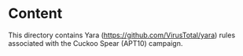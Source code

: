 # Content 

This directory contains Yara (https://github.com/VirusTotal/yara) rules associated with the Cuckoo Spear (APT10) campaign.
